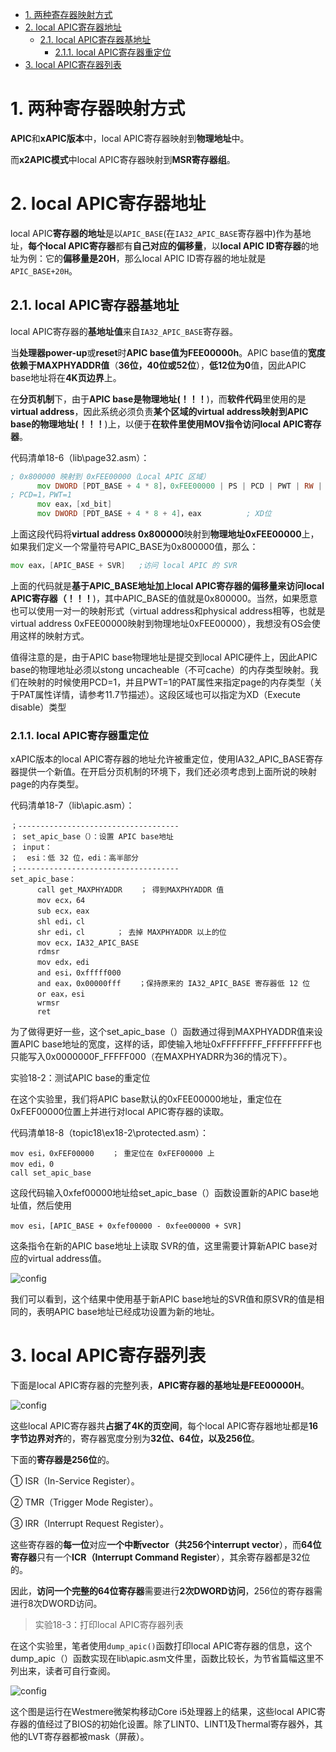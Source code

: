 
<!-- @import "[TOC]" {cmd="toc" depthFrom=1 depthTo=6 orderedList=false} -->

<!-- code_chunk_output -->

- [1. 两种寄存器映射方式](#1-两种寄存器映射方式)
- [2. local APIC寄存器地址](#2-local-apic寄存器地址)
  - [2.1. local APIC寄存器基地址](#21-local-apic寄存器基地址)
    - [2.1.1. local APIC寄存器重定位](#211-local-apic寄存器重定位)
- [3. local APIC寄存器列表](#3-local-apic寄存器列表)

<!-- /code_chunk_output -->

# 1. 两种寄存器映射方式

**APIC**和**xAPIC版本**中，local APIC寄存器映射到**物理地址**中。

而**x2APIC模式**中local APIC寄存器映射到**MSR寄存器组**。

# 2. local APIC寄存器地址

local APIC**寄存器的地址**是以`APIC_BASE`(在`IA32_APIC_BASE`寄存器中)作为基地址，**每个local APIC寄存器**都有**自己对应的偏移量**，以**local APIC ID寄存器**的地址为例：它的**偏移量是20H**，那么local APIC ID寄存器的地址就是`APIC_BASE+20H`。

## 2.1. local APIC寄存器基地址

local APIC寄存器的**基地址值**来自`IA32_APIC_BASE`寄存器。

当**处理器power\-up**或**reset**时**APIC base值为FEE00000h**。APIC base值的**宽度依赖于MAXPHYADDR值**（**36位，40位或52位**），**低12位为0**值，因此APIC base地址将在**4K页边界**上。

在**分页机制**下，由于**APIC base是物理地址(！！！**)，而**软件代码**里使用的是**virtual address**，因此系统必须负责**某个区域的virtual address映射到APIC base的物理地址(！！！**)上，以便于**在软件里使用MOV指令访问local APIC寄存器**。

代码清单18-6（lib\page32.asm）：

```asm
; 0x800000 映射到 0xFEE00000（Local APIC 区域）
      mov DWORD [PDT_BASE + 4 * 8]，0xFEE00000 | PS | PCD | PWT | RW | P
; PCD=1，PWT=1
      mov eax，[xd_bit]
      mov DWORD [PDT_BASE + 4 * 8 + 4]，eax          ; XD位
```

上面这段代码将**virtual address 0x800000**映射到**物理地址0xFEE00000**上，如果我们定义一个常量符号APIC\_BASE为0x800000值，那么：

```asm
mov eax，[APIC_BASE + SVR]   ;访问 local APIC 的 SVR
```

上面的代码就是**基于APIC\_BASE地址加上local APIC寄存器的偏移量来访问local APIC寄存器（！！！**)，其中APIC\_BASE的值就是0x800000。当然，如果愿意也可以使用一对一的映射形式（virtual address和physical address相等，也就是virtual address 0xFEE00000映射到物理地址0xFEE00000），我想没有OS会使用这样的映射方式。

值得注意的是，由于APIC base物理地址是提交到local APIC硬件上，因此APIC base的物理地址必须以stong uncacheable（不可cache）的内存类型映射。我们在映射的时候使用PCD=1，并且PWT=1的PAT属性来指定page的内存类型（关于PAT属性详情，请参考11.7节描述）。这段区域也可以指定为XD（Execute disable）类型

### 2.1.1. local APIC寄存器重定位

xAPIC版本的local APIC寄存器的地址允许被重定位，使用IA32\_APIC\_BASE寄存器提供一个新值。在开启分页机制的环境下，我们还必须考虑到上面所说的映射page的内存类型。

代码清单18-7（lib\apic.asm）：

```x86asm
；------------------------------------
； set_apic_base（）：设置 APIC base地址
； input：
；  esi：低 32 位，edi：高半部分
；------------------------------------
set_apic_base：
      call get_MAXPHYADDR    ； 得到MAXPHYADDR 值
      mov ecx，64
      sub ecx，eax
      shl edi，cl
      shr edi，cl       ； 去掉 MAXPHYADDR 以上的位
      mov ecx，IA32_APIC_BASE
      rdmsr
      mov edx，edi
      and esi，0xfffff000
      and eax，0x00000fff    ；保持原来的 IA32_APIC_BASE 寄存器低 12 位
      or eax，esi
      wrmsr
      ret
```

为了做得更好一些，这个set\_apic\_base（）函数通过得到MAXPHYADDR值来设置APIC base地址的宽度，这样的话，即使输入地址0xFFFFFFFF\_FFFFFFFFF也只能写入0x0000000F\_FFFFF000（在MAXPHYADRR为36的情况下）。

实验18-2：测试APIC base的重定位

在这个实验里，我们将APIC base默认的0xFEE00000地址，重定位在0xFEF00000位置上并进行对local APIC寄存器的读取。

代码清单18-8（topic18\ex18-2\protected.asm）：

```x86asm
mov esi，0xFEF00000    ； 重定位在 0xFEF00000 上
mov edi，0
call set_apic_base
```

这段代码输入0xfef00000地址给set\_apic\_base（）函数设置新的APIC base地址值，然后使用

```x86asm
mov esi，[APIC_BASE + 0xfef00000 - 0xfee00000 + SVR]
```
这条指令在新的APIC base地址上读取 SVR的值，这里需要计算新APIC base对应的virtual address值。

![config](./images/10.png)

我们可以看到，这个结果中使用基于新APIC base地址的SVR值和原SVR的值是相同的，表明APIC base地址已经成功设置为新的地址。

# 3. local APIC寄存器列表

下面是local APIC寄存器的完整列表，**APIC寄存器的基地址是FEE00000H**。

![config](./images/11.png)

这些local APIC寄存器共**占据了4K的页空间**，每个local APIC寄存器地址都是**16字节边界对齐**的，寄存器宽度分别为**32位、64位，以及256位**。

下面的**寄存器是256位**的。

① ISR（In-Service Register）。

② TMR（Trigger Mode Register）。

③ IRR（Interrupt Request Register）。

这些寄存器的**每一位**对应**一个中断vector（共256个interrupt vector**），而**64位寄存器**只有一个**ICR（Interrupt Command Register**），其余寄存器都是32位的。

因此，**访问一个完整的64位寄存器**需要进行**2次DWORD访问**，256位的寄存器需进行8次DWORD访问。

>实验18-3：打印local APIC寄存器列表

在这个实验里，笔者使用`dump_apic()`函数打印local APIC寄存器的信息，这个dump\_apic（）函数实现在lib\apic.asm文件里，函数比较长，为节省篇幅这里不列出来，读者可自行查阅。

![config](./images/12.png)

这个图是运行在Westmere微架构移动Core i5处理器上的结果，这些local APIC寄存器的值经过了BIOS的初始化设置。除了LINT0、LINT1及Thermal寄存器外，其他的LVT寄存器都被mask（屏蔽）。